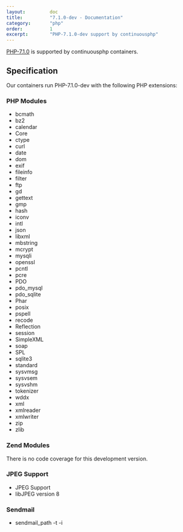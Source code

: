 ```yaml
---
layout:         doc
title:          "7.1.0-dev - Documentation"
category:       "php"
order:          1
excerpt:        "PHP-7.1.0-dev support by continuousphp"
---
```


[PHP-7.1.0](http://www.php.net) is supported by continuousphp containers.

## Specification

Our containers run PHP-7.1.0-dev with the following PHP extensions:

### PHP Modules

* bcmath
* bz2
* calendar
* Core
* ctype
* curl
* date
* dom
* exif
* fileinfo
* filter
* ftp
* gd
* gettext
* gmp
* hash
* iconv
* intl
* json
* libxml
* mbstring
* mcrypt
* mysqli
* openssl
* pcntl
* pcre
* PDO
* pdo_mysql
* pdo_sqlite
* Phar
* posix
* pspell
* recode
* Reflection
* session
* SimpleXML
* soap
* SPL
* sqlite3
* standard
* sysvmsg
* sysvsem
* sysvshm
* tokenizer
* wddx
* xml
* xmlreader
* xmlwriter
* zip
* zlib

### Zend Modules

There is no code coverage for this development version.

### JPEG Support

* JPEG Support
* libJPEG version 8

### Sendmail

* sendmail_path -t -i
